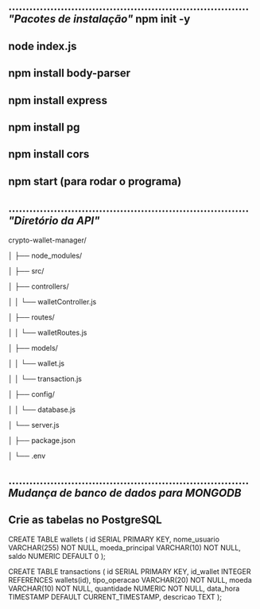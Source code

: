 .....................................................................
*"Pacotes de instalação"*
npm init -y
------------------------------------------------------------------
node index.js
------------------------------------------------------------------
npm install body-parser
------------------------------------------------------------------
npm install express
------------------------------------------------------------------
npm install pg
------------------------------------------------------------------
npm install cors
------------------------------------------------------------------
npm start (para rodar o programa)
------------------------------------------------------------------
.....................................................................
*"Diretório da API"*
------------------------------------------------------------------
crypto-wallet-manager/

│   ├── node_modules/

│   ├── src/

│   ├── controllers/

│   │   └── walletController.js

│   ├── routes/

│   │   └── walletRoutes.js

│   ├── models/

│   │   └── wallet.js

│   │   └── transaction.js

│   ├── config/

│   │   └── database.js

│   └── server.js

│   ├── package.json

│   └── .env


.....................................................................
*Mudança de banco de dados para MONGODB*
------------------------------------------------------------------
Crie as tabelas no PostgreSQL
------------------------------------------------------------------

CREATE TABLE wallets (
    id SERIAL PRIMARY KEY,
    nome_usuario VARCHAR(255) NOT NULL,
    moeda_principal VARCHAR(10) NOT NULL,
    saldo NUMERIC DEFAULT 0
);

CREATE TABLE transactions (
    id SERIAL PRIMARY KEY,
    id_wallet INTEGER REFERENCES wallets(id),
    tipo_operacao VARCHAR(20) NOT NULL,
    moeda VARCHAR(10) NOT NULL,
    quantidade NUMERIC NOT NULL,
    data_hora TIMESTAMP DEFAULT CURRENT_TIMESTAMP,
    descricao TEXT
);
